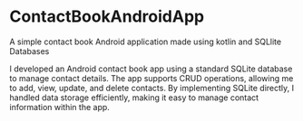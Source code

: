 # ContactBookAndroidApp
A simple contact book Android application made using kotlin and SQLlite Databases

I developed an Android contact book app using a standard SQLite database to manage contact details. The app supports CRUD operations, allowing me to add, view, update, and delete contacts. By implementing SQLite directly, I handled data storage efficiently, making it easy to manage contact information within the app.
